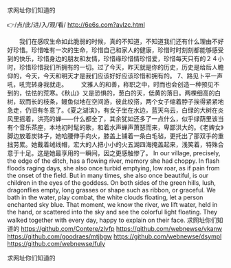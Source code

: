 
求网址你们知道的




👉/点/此/进/入/观/看/ http://6e6s.com?avlzc.html




　　我们在感叹生命如此脆弱的时候，真的不知道，不知道我们还有什么理由不好好珍惜。珍惜唯有一次的生命，珍惜自己和家人的健康，珍惜时时刻刻都能够感受到的快乐，珍惜身边的朋友和友情，珍惜缘珍惜情珍惜爱，珍惜每天只有的２４小时，珍惜珍惜我们所拥有的一切。过了今天，昨天就是你的历史，历史是给后人瞻仰的，今天，今天和明天才是我们应该好好应该珍惜和拥有的。
	7、路见卜平一声吼，吼完转身我就走。
　　文雅人的和善，称职之中，时而也会创造一种预见不到的，怯怯的荒寒。《秋山》又是恐惧的，葱白的天，低黄的落日。两棵细高的白树，软而长的枝条，鳗鱼似地在空间游，彼此绞搭，两个女子缩着脖子挨得紧紧地急走，仍旧有冬意了。《夏之湖滨》，有女子坐在水边，蓝天乌云，白绿的大树在炎风里摇着，洪亮的蝉——什么都全了，其余犹如还多了一点什么，似乎绿荫里该当有个音乐茶座，本地初时髦的歌，和着水声蝉声萧瑟而来，卑鄙洪大的。《老婢女》脚边放着炭钵子，她哈腰伸手向火，膝盖上铺着一条白毛毡，更托出了那双手的重拙劳累。她戴着绒线帽，宏大的人把小小的火五湖四海掩盖起来，浅笑着，特殊合意于十足。这是她最享用的一瞬间，因之更感触惨了。
In our village, precisely, the edge of the ditch, has a flowing river, memory she had choppy.
In flash floods raging days, she also once turbid emptying, low roar, as if pain from the onset of the field.
But in many times, she also once beautiful, is our children in the eyes of the goddess.
On both sides of the green hills, lush, dragonflies empty, long grasses or shape such as ribbon, or graceful.
We bath in the water, play combat, the white clouds floating, let a person enchanted sky blue.
That moment, we know the river, we lift water, held in the hand, or scattered into the sky and see the colorful light floating.
They walked together with every day, happy to explain on their face.
求网址你们知道的 https://github.com/Contere/zlvfp
https://github.com/webnewse/vkanw
https://github.com/goodraes/mtjbgw
https://github.com/webnewse/dsympl
https://github.com/webnewse/fuly





求网址你们知道的
